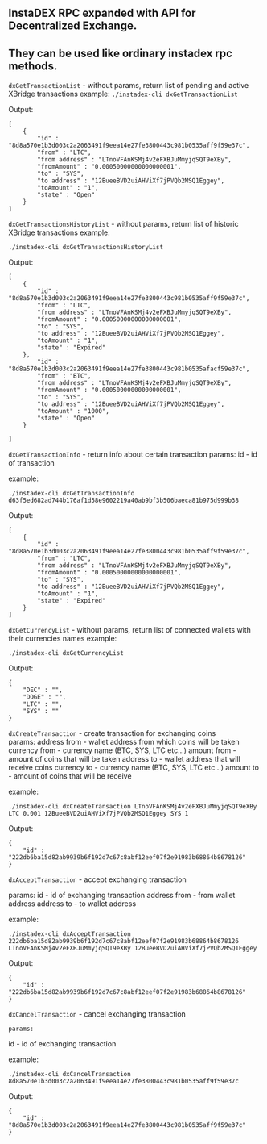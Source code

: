 ## InstaDEX RPC expanded with API for Decentralized Exchange. 
## They can be used like ordinary instadex rpc methods.

`dxGetTransactionList` - without params, return list of pending and active XBridge transactions
example:
`./instadex-cli dxGetTransactionList`

Output:
```
[
    {
        "id" : "8d8a570e1b3d003c2a2063491f9eea14e27fe3800443c981b0535aff9f59e37c",
        "from" : "LTC",
        "from address" : "LTnoVFAnKSMj4v2eFXBJuMmyjqSQT9eXBy",
        "fromAmount" : "0.00050000000000000001",
        "to" : "SYS",
        "to address" : "12BueeBVD2uiAHViXf7jPVQb2MSQ1Eggey",
        "toAmount" : "1",
        "state" : "Open"
    }
]
```
                                   
`dxGetTransactionsHistoryList` - without params, return list of historic XBridge transactions
example:
```
./instadex-cli dxGetTransactionsHistoryList
```

Output:
```
[
    {
        "id" : "8d8a570e1b3d003c2a2063491f9eea14e27fe3800443c981b0535aff9f59e37c",
        "from" : "LTC",
        "from address" : "LTnoVFAnKSMj4v2eFXBJuMmyjqSQT9eXBy",
        "fromAmount" : "0.00050000000000000001",
        "to" : "SYS",
        "to address" : "12BueeBVD2uiAHViXf7jPVQb2MSQ1Eggey",
        "toAmount" : "1",
        "state" : "Expired"
    },
        "id" : "8d8a570e1b3d003c2a2063491f9eea14e27fe3800443c981b0535afacf59e37c",
        "from" : "BTC",
        "from address" : "LTnoVFAnKSMj4v2eFXBJuMmyjqSQT9eXBy",
        "fromAmount" : "0.00050000000000000001",
        "to" : "SYS",
        "to address" : "12BueeBVD2uiAHViXf7jPVQb2MSQ1Eggey",
        "toAmount" : "1000",
        "state" : "Open"
    }

]
```

`dxGetTransactionInfo` - return info about certain transaction
	params:
id - id of transaction

example:
```
./instadex-cli dxGetTransactionInfo d63f5ed682ad744b176af1d58e9602219a40ab9bf3b506baeca81b975d999b38
```

Output:
```
[
    {
        "id" : "8d8a570e1b3d003c2a2063491f9eea14e27fe3800443c981b0535aff9f59e37c",
        "from" : "LTC",
        "from address" : "LTnoVFAnKSMj4v2eFXBJuMmyjqSQT9eXBy",
        "fromAmount" : "0.00050000000000000001",
        "to" : "SYS",
        "to address" : "12BueeBVD2uiAHViXf7jPVQb2MSQ1Eggey",
        "toAmount" : "1",
        "state" : "Expired"
    }
]
```




`dxGetCurrencyList` - without params, return list of connected wallets with their currencies names
example:
```
./instadex-cli dxGetCurrencyList
```


Output:


```
{
    "DEC" : "",
    "DOGE" : "",
    "LTC" : "",
    "SYS" : ""
}
```




`dxCreateTransaction` - create transaction for exchanging coins 	
params:
address from - wallet address from which coins will be taken
currency from - currency name (BTC, SYS, LTC etc…)
amount from - amount of coins that will be taken
address to - wallet address that will receive coins 
currency to - currency name (BTC, SYS, LTC etc…)
amount to - amount of coins that will be receive

example:
```
./instadex-cli dxCreateTransaction LTnoVFAnKSMj4v2eFXBJuMmyjqSQT9eXBy LTC 0.001 12BueeBVD2uiAHViXf7jPVQb2MSQ1Eggey SYS 1
```

Output:
```
{
    "id" : "222db6ba15d82ab9939b6f192d7c67c8abf12eef07f2e91983b68864b8678126"
}
```





`dxAcceptTransaction` - accept exchanging transaction

params:
id - id of exchanging transaction
address from - from wallet address
address to - to wallet address



example:
```
./instadex-cli dxAcceptTransaction 222db6ba15d82ab9939b6f192d7c67c8abf12eef07f2e91983b68864b8678126 LTnoVFAnKSMj4v2eFXBJuMmyjqSQT9eXBy 12BueeBVD2uiAHViXf7jPVQb2MSQ1Eggey
```

Output:
```
{
    "id" : "222db6ba15d82ab9939b6f192d7c67c8abf12eef07f2e91983b68864b8678126"
}
```

`dxCancelTransaction` - cancel exchanging transaction

	params:
id - id of exchanging transaction


example:
```
./instadex-cli dxCancelTransaction 8d8a570e1b3d003c2a2063491f9eea14e27fe3800443c981b0535aff9f59e37c
```

Output:
```
{
    "id" : "8d8a570e1b3d003c2a2063491f9eea14e27fe3800443c981b0535aff9f59e37c"
}
```


